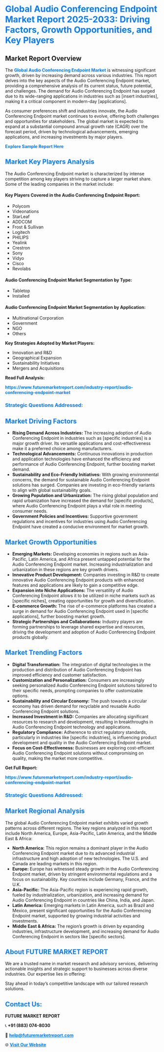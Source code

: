 <h1 style="color: #007BFF;">Global Audio Conferencing Endpoint Market Report 2025-2033: Driving Factors, Growth Opportunities, and Key Players</h1>

<section id="overview">
<h2>Market Report Overview</h2>
<p>The <a href="https://www.futuremarketreport.com/industry-report/audio-conferencing-endpoint-market" style="color: #007BFF; text-decoration: none;"><strong>Global Audio Conferencing Endpoint Market</strong></a> is witnessing significant growth, driven by increasing demand across various industries. This report delves into the key aspects of the Audio Conferencing Endpoint market, providing a comprehensive analysis of its current status, future potential, and challenges. The demand for Audio Conferencing Endpoint has surged due to its wide-ranging applications in industries such as [insert industries], making it a critical component in modern-day [applications].</p>
<p>As consumer preferences shift and industries innovate, the Audio Conferencing Endpoint market continues to evolve, offering both challenges and opportunities for stakeholders. The global market is expected to expand at a substantial compound annual growth rate (CAGR) over the forecast period, driven by technological advancements, emerging applications, and increasing investments by major players.</p>
</section>

<section id="overview">
<p><a href="https://www.futuremarketreport.com/request-sample/reportId=54148" style="color: #007BFF; text-decoration: none;"><strong>Explore Sample Report Here</strong></a></p>
</section>

<section id="key-players">
<h2 style="color: #007BFF;">Market Key Players Analysis</h2>
<p>The Audio Conferencing Endpoint market is characterized by intense competition among key players striving to capture a larger market share. Some of the leading companies in the market include:</p>
<h4>Key Players Covered in the Audio Conferencing Endpoint Report:</h4>
<ul><li>Polycom</li><li>Videonations</li><li>StarLeaf</li><li>ADDCOM</li><li>Frost &amp; Sullivan</li><li>Logitech</li><li>PHILIPS</li><li>Yealink</li><li>Crestron</li><li>Sony</li><li>Vidyo</li><li>Cisco</li><li>Revolabs</li></ul>
<h4>Audio Conferencing Endpoint Market Segmentation by Type:</h4>
<ul><li>Tabletop</li><li>Installed</li></ul>

<h4>Audio Conferencing Endpoint Market Segmentation by Application:</h4>
<ul><li>Multinational Corporation</li><li>Government</li><li>NGO</li><li>Others</li></ul>
<p><strong>Key Strategies Adopted by Market Players:</strong></p>
<ul>
<li>Innovation and R&D</li>
<li>Geographical Expansion</li>
<li>Sustainability Initiatives</li>
<li>Mergers and Acquisitions</li>
</ul>
</section>

<section>
<p><strong>Read Full Analysis: </strong></p><a href="https://www.futuremarketreport.com/industry-report/audio-conferencing-endpoint-market" style="color: #007BFF; text-decoration: none;"><strong>https://www.futuremarketreport.com/industry-report/audio-conferencing-endpoint-market</strong></a>
<h3 style="color: #007BFF;">Strategic Questions Addressed:</h3>
</section>

<section id="driving-factors">
<h2 style="color: #007BFF;">Market Driving Factors</h2>
<ul>
<li><strong>Rising Demand Across Industries:</strong> The increasing adoption of Audio Conferencing Endpoint in industries such as [specific industries] is a major growth driver. Its versatile applications and cost-effectiveness make it a preferred choice among manufacturers.</li>
<li><strong>Technological Advancements:</strong> Continuous innovations in production and application technologies have enhanced the efficiency and performance of Audio Conferencing Endpoint, further boosting market demand.</li>
<li><strong>Sustainability and Eco-Friendly Initiatives:</strong> With growing environmental concerns, the demand for sustainable Audio Conferencing Endpoint solutions has surged. Companies are investing in eco-friendly variants to align with global sustainability goals.</li>
<li><strong>Growing Population and Urbanization:</strong> The rising global population and rapid urbanization have increased the demand for [specific products], where Audio Conferencing Endpoint plays a vital role in meeting consumer needs.</li>
<li><strong>Government Policies and Incentives:</strong> Supportive government regulations and incentives for industries using Audio Conferencing Endpoint have created a conducive environment for market growth.</li>
</ul>
</section>

<section id="growth-opportunities">
<h2 style="color: #007BFF;">Market Growth Opportunities</h2>
<ul>
<li><strong>Emerging Markets:</strong> Developing economies in regions such as Asia-Pacific, Latin America, and Africa present untapped potential for the Audio Conferencing Endpoint market. Increasing industrialization and urbanization in these regions are key growth drivers.</li>
<li><strong>Innovative Product Development:</strong> Companies investing in R&D to create innovative Audio Conferencing Endpoint products with enhanced features and applications are likely to gain a competitive edge.</li>
<li><strong>Expansion into Niche Applications:</strong> The versatility of Audio Conferencing Endpoint allows it to be utilized in niche markets such as [specific niches], creating opportunities for growth and diversification.</li>
<li><strong>E-commerce Growth:</strong> The rise of e-commerce platforms has created a surge in demand for Audio Conferencing Endpoint used in [specific applications], further boosting market growth.</li>
<li><strong>Strategic Partnerships and Collaborations:</strong> Industry players are forming partnerships to leverage shared expertise and resources, driving the development and adoption of Audio Conferencing Endpoint products globally.</li>
</ul>
</section>

<section id="trending-factors">
<h2 style="color: #007BFF;">Market Trending Factors</h2>
<ul>
<li><strong>Digital Transformation:</strong> The integration of digital technologies in the production and distribution of Audio Conferencing Endpoint has improved efficiency and customer satisfaction.</li>
<li><strong>Customization and Personalization:</strong> Consumers are increasingly seeking personalized Audio Conferencing Endpoint solutions tailored to their specific needs, prompting companies to offer customizable options.</li>
<li><strong>Sustainability and Circular Economy:</strong> The push towards a circular economy has driven demand for recyclable and reusable Audio Conferencing Endpoint solutions.</li>
<li><strong>Increased Investment in R&D:</strong> Companies are allocating significant resources to research and development, resulting in breakthroughs in Audio Conferencing Endpoint technology and applications.</li>
<li><strong>Regulatory Compliance:</strong> Adherence to strict regulatory standards, particularly in industries like [specific industries], is influencing product development and quality in the Audio Conferencing Endpoint market.</li>
<li><strong>Focus on Cost-Effectiveness:</strong> Businesses are exploring cost-efficient Audio Conferencing Endpoint solutions without compromising on quality, making the market more competitive.</li>
</ul>
</section>

<section>
<p><strong>Get Full Report: </strong></p><a href="https://www.futuremarketreport.com/industry-report/audio-conferencing-endpoint-market" style="color: #007BFF; text-decoration: none;"><strong>https://www.futuremarketreport.com/industry-report/audio-conferencing-endpoint-market</strong></a>
<h3 style="color: #007BFF;">Strategic Questions Addressed:</h3>
</section>


<section id="regional-analysis">
<h2 style="color: #007BFF;">Market Regional Analysis</h2>
<p>The global Audio Conferencing Endpoint market exhibits varied growth patterns across different regions. The key regions analyzed in this report include North America, Europe, Asia-Pacific, Latin America, and the Middle East & Africa:</p>
<ul>
<li><strong>North America:</strong> This region remains a dominant player in the Audio Conferencing Endpoint market due to its advanced industrial infrastructure and high adoption of new technologies. The U.S. and Canada are leading markets in this region.</li>
<li><strong>Europe:</strong> Europe has witnessed steady growth in the Audio Conferencing Endpoint market, driven by stringent environmental regulations and a focus on sustainability. Key countries include Germany, France, and the U.K.</li>
<li><strong>Asia-Pacific:</strong> The Asia-Pacific region is experiencing rapid growth, fueled by industrialization, urbanization, and increasing demand for Audio Conferencing Endpoint in countries like China, India, and Japan.</li>
<li><strong>Latin America:</strong> Emerging markets in Latin America, such as Brazil and Mexico, present significant opportunities for the Audio Conferencing Endpoint market, supported by growing industrial activities and investments.</li>
<li><strong>Middle East & Africa:</strong> The region’s growth is driven by expanding industries, infrastructure development, and increasing demand for Audio Conferencing Endpoint in sectors like [specific sectors].</li>
</ul>
</section>

<footer>
<h2 style="color: #007BFF;">About FUTURE MARKET REPORT</h2>
<p>We are a trusted name in market research and advisory services, delivering actionable insights and strategic support to businesses across diverse industries. Our expertise lies in offering:</p>

<p>Stay ahead in today’s competitive landscape with our tailored research solutions.</p>

<h2 style="color: #007BFF;">Contact Us:</h2>
<p><strong>FUTURE MARKET REPORT</strong></p>
<p>📞 <strong>+91 (883) 074-8030</strong></p>
<p>📧 <strong><a href="mailto:help@futuremarketreport.com" style="color: #007BFF;">help@futuremarketreport.com</a></strong></p>
<p>🌐 <strong><a href="https://www.futuremarketreport.com/" style="color: #007BFF;">Visit Our Website</a></strong></p>
</footer>